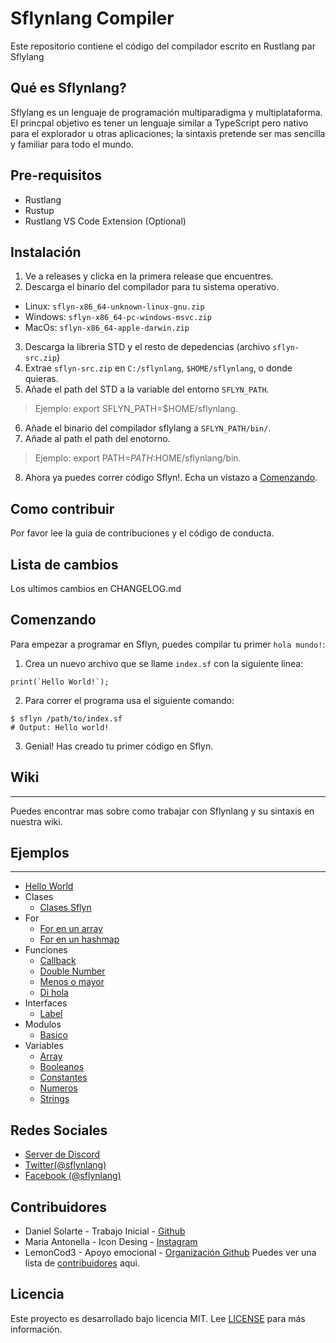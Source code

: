 # Sflynlang Compiler
Este repositorio contiene el código del compilador escrito en Rustlang par Sflylang

## Qué es Sflynlang?
Sflylang es un lenguaje de programación multiparadigma y multiplataforma. El princpal objetivo es tener un lenguaje similar a TypeScript pero nativo para el explorador u otras aplicaciones; la sintaxis pretende ser mas sencilla y familiar para todo el mundo.

## Pre-requisitos
* Rustlang
* Rustup
* Rustlang VS Code Extension (Optional)

## Instalación
1. Ve a releases y clicka en la primera release que encuentres.
2. Descarga el binario del compilador para tu sistema operativo.
* Linux: `sflyn-x86_64-unknown-linux-gnu.zip`
* Windows: `sflyn-x86_64-pc-windows-msvc.zip`
* MacOs: `sflyn-x86_64-apple-darwin.zip`
3. Descarga la libreria STD y el resto de depedencias (archivo `sflyn-src.zip`)
4. Extrae `sflyn-src.zip` en `C:/sflynlang`, `$HOME/sflynlang`, o donde quieras.
5. Añade el path del STD a la variable del entorno `SFLYN_PATH`.
> Ejemplo: export SFLYN_PATH=$HOME/sflynlang.
6. Añade el binario del compilador sflylang a `SFLYN_PATH/bin/`.
7. Añade al path el path del enotorno.
> Ejemplo: export PATH=$PATH:$HOME/sflynlang/bin.
8. Ahora ya puedes correr código Sflyn!. Echa un vistazo a [Comenzando](#Comenzando).

## Como contribuir
Por favor lee la guia de contribuciones y el código de conducta.

## Lista de cambios
Los ultimos cambios en CHANGELOG.md

## Comenzando
Para empezar a programar en Sflyn, puedes compilar tu primer `hola mundo!`:
1. Crea un nuevo archivo que se llame `index.sf` con la siguiente linea:
```
print(`Hello World!`);
```
2. Para correr el programa usa el siguiente comando:
```
$ sflyn /path/to/index.sf
# Output: Hello world!
```
3. Genial! Has creado tu primer código en Sflyn.
## Wiki
---
Puedes encontrar mas sobre como trabajar con Sflynlang y su sintaxis en nuestra wiki.
## Ejemplos
---
* [Hello World](https://github.com/sflynlang/compiler/blob/main/examples/hello_world.sf)
* Clases
  * [Clases Sflyn](https://github.com/sflynlang/compiler/blob/main/examples/classes/Sflyn.sf)
* For 
  * [For en un array](https://github.com/sflynlang/compiler/blob/main/examples/for/array.sf)
  * [For en un hashmap](https://github.com/sflynlang/compiler/blob/main/examples/for/hashmap.sf) 
* Funciones
  * [Callback](https://github.com/sflynlang/compiler/blob/main/examples/functions/callback.sf)
  * [Double Number](https://github.com/sflynlang/compiler/blob/main/examples/functions/double.sf)
  * [Menos o mayor](https://github.com/sflynlang/compiler/blob/main/examples/functions/less_or_greater.sf)
  * [Di hola](https://github.com/sflynlang/compiler/blob/main/examples/functions/say_hi.sf)
* Interfaces
  * [Label](https://github.com/sflynlang/compiler/blob/main/examples/interfaces/label.sf)
* Modulos
  * [Basico](https://github.com/sflynlang/compiler/tree/main/examples/modules/basic)
* Variables
  * [Array](https://github.com/sflynlang/compiler/blob/main/examples/variables/arrays.sf)
  * [Booleanos](https://github.com/sflynlang/compiler/blob/main/examples/variables/booleans.sf)
  * [Constantes](https://github.com/sflynlang/compiler/blob/main/examples/variables/const.sf)
  * [Numeros](https://github.com/sflynlang/compiler/blob/main/examples/variables/numbers.sf)
  * [Strings](https://github.com/sflynlang/compiler/blob/main/examples/variables/strings.sf)
  
## Redes Sociales
* [Server de Discord](https://discord.com/invite/XdeRFHt)
* [Twitter(@sflynlang)](https://twitter.com/sflynlang)
* [Facebook (@sflynlang)](https://www.facebook.com/sflynlang)

## Contribuidores
* Daniel Solarte - Trabajo Inicial - [Github](https://github.com/danielsolartech)
* Maria Antonella - Icon Desing - [Instagram](https://www.instagram.com/raccon_324/)
* LemonCod3 - Apoyo emocional -  [Organización Github](https://github.com/LemonCod3) 
Puedes ver una lista de [contribuidores](https://github.com/sflynlang/compiler/graphs/contributors) aqui.

## Licencia
Este proyecto es desarrollado bajo licencia MIT. Lee [LICENSE](https://github.com/sflynlang/compiler/blob/main/LICENSE) para más información.

  
